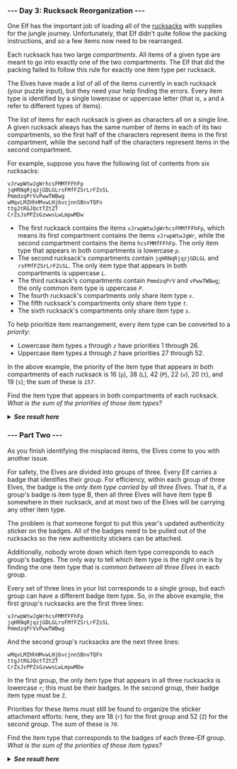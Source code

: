 ### --- Day 3: Rucksack Reorganization ---

One Elf has the important job of loading all of the [rucksacks](https://en.wikipedia.org/wiki/Backpack) with supplies
for the jungle journey. Unfortunately, that Elf didn't quite follow the
packing instructions, and so a few items now need to be rearranged.

Each rucksack has two large *compartments*. All items of a given type are
meant to go into exactly one of the two compartments. The Elf that did the
packing failed to follow this rule for exactly one item type per rucksack.

The Elves have made a list of all of the items currently in each rucksack
(your puzzle input), but they need your help finding the errors. Every item
type is identified by a single lowercase or uppercase letter (that is, `a`
and `A` refer to different types of items).

The list of items for each rucksack is given as characters all on a single
line. A given rucksack always has the same number of items in each of its
two compartments, so the first half of the characters represent items in
the first compartment, while the second half of the characters represent
items in the second compartment.

For example, suppose you have the following list of contents from six 
rucksacks:

	vJrwpWtwJgWrhcsFMMfFFhFp
	jqHRNqRjqzjGDLGLrsFMfFZSrLrFZsSL
	PmmdzqPrVvPwwTWBwg
	wMqvLMZHhHMvwLHjbvcjnnSBnvTQFn
	ttgJtRGJQctTZtZT
	CrZsJsPPZsGzwwsLwLmpwMDw

- The first rucksack contains the items `vJrwpWtwJgWrhcsFMMfFFhFp`, which means its first compartment contains the items `vJrwpWtwJgWr`, while the second compartment contains the items `hcsFMMfFFhFp`. The only item type that appears in both compartments is lowercase *`p`*.
- The second rucksack's compartments contain `jqHRNqRjqzjGDLGL` and `rsFMfFZSrLrFZsSL`. The only item type that appears in both compartments is uppercase *`L`*.
- The third rucksack's compartments contain `PmmdzqPrV` and `vPwwTWBwg`; the only common item type is uppercase *`P`*.
- The fourth rucksack's compartments only share item type *`v`*.
- The fifth rucksack's compartments only share item type *`t`*.
- The sixth rucksack's compartments only share item type *`s`*.

To help prioritize item rearrangement, every item type can be converted to 
a *priority*:

- Lowercase item types *`a`* through *`z`* have priorities 1 through 26.
- Uppercase item types *`A`* through *`Z`* have priorities 27 through 52.

In the above example, the priority of the item type that appears in both
compartments of each rucksack is 16 (`p`), 38 (`L`), 42 (`P`), 22 (`v`), 20 (`t`),
and 19 (`s`); the sum of these is *`157`*.

Find the item type that appears in both compartments of each rucksack. *What
is the sum of the priorities of those item types?*

<details>
  <summary><strong><em>See result here</em></strong></summary>
	Your puzzle answer was <strong><em>8123</em></strong>.
</details>

### --- Part Two ---

As you finish identifying the misplaced items, the Elves come to you with
another issue.

For safety, the Elves are divided into groups of three. Every Elf carries a
badge that identifies their group. For efficiency, within each group of
three Elves, the badge is the *only item type carried by all three Elves*.
That is, if a group's badge is item type B, then all three Elves will have
item type B somewhere in their rucksack, and at most two of the Elves will
be carrying any other item type.

The problem is that someone forgot to put this year's updated authenticity
sticker on the badges. All of the badges need to be pulled out of the 
rucksacks so the new authenticity stickers can be attached.

Additionally, nobody wrote down which item type corresponds to each group's
badges. The only way to tell which item type is the right one is by finding
the one item type that is *common between all three Elves* in each group.

Every set of three lines in your list corresponds to a single group, but
each group can have a different badge item type. So, in the above example,
the first group's rucksacks are the first three lines:

	vJrwpWtwJgWrhcsFMMfFFhFp
	jqHRNqRjqzjGDLGLrsFMfFZSrLrFZsSL
	PmmdzqPrVvPwwTWBwg

And the second group's rucksacks are the next three lines:

	wMqvLMZHhHMvwLHjbvcjnnSBnvTQFn
	ttgJtRGJQctTZtZT
	CrZsJsPPZsGzwwsLwLmpwMDw

In the first group, the only item type that appears in all three rucksacks
is lowercase `r`; this must be their badges. In the second group, their badge
item type must be `Z`.

Priorities for these items must still be found to organize the sticker
attachment efforts: here, they are 18 (`r`) for the first group and 52 (`Z`)
for the second group. The sum of these is *`70`*.

Find the item type that corresponds to the badges of each three-Elf group.
*What is the sum of the priorities of those item types?*

<details>
  <summary><strong><em>See result here</em></strong></summary>
	Your puzzle answer was <strong><em>2620</em></strong>.
</details>
